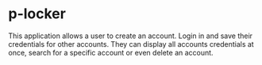 # p-locker
This application allows a user to create an account. Login in and save their credentials for other accounts. They can display all accounts credentials at once, search for a specific account or even delete an account.
